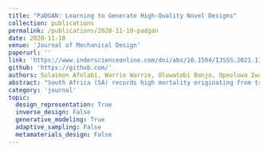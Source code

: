 ```yaml
---
title: "PaDGAN: Learning to Generate High-Quality Novel Designs"
collection: publications
permalink: /publications/2020-11-10-padgan
date: 2020-11-10
venue: 'Journal of Mechanical Design'
paperurl: ''
link: 'https://www.inderscienceonline.com/doi/abs/10.1504/IJSSS.2021.116374'
github: 'https://github.com/'
authors: Sulaimon Afolabi, Warrie Warrie, Oluwatobi Banjo, Opeoluwa Iwashokun, <b>Olawale Abimbola</b>, Naledi Ngqambela, Fata Soliu, Olawumi Olasunkanmi, Folorunso Sakinat, and Sibusiso Matshika. When and where? proactively predicting traffic accident in south africa: our machine learning competition winning approach.
abstract: "South Africa (SA) records high mortality originating from traffic accident annually making the country to be ranked highly among nations with the highest traffic mortality globally. There is seemingly no study that has attempted to forecast when and where next accident will occur in SA. This study aims to use machine learning method to predict traffic accident in SA for every hour ranging between 1 January and 31 March 2019 at a segment ID. We obtained details of accidents that occurred in Cape Town, SA between 2016 and 2019 SANRAL, Uber Movement and Cape Town FMS via Zindi competition platform. This research adopted Catboost and LightGBM models to predict the traffic incident occurrence. Our model shows a F1 score of 0.11. The results of this research will aid prediction of accident occurrence at a particular road segment hourly."
category: 'journal'
topic: 
  design_representation: True
  inverse_design: False
  generative_modeling: True
  adaptive_sampling: False
  metamaterials_design: False
---
```

